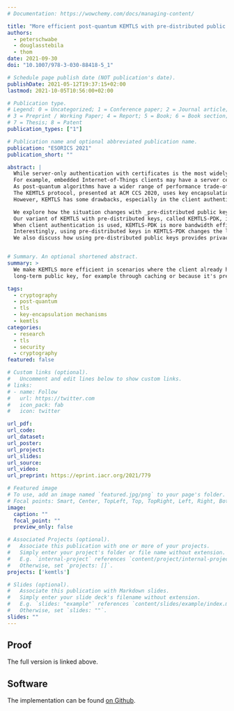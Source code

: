 ```yaml
---
# Documentation: https://wowchemy.com/docs/managing-content/

title: "More efficient post-quantum KEMTLS with pre-distributed public keys"
authors:
  - peterschwabe
  - douglasstebila
  - thom
date: 2021-09-30
doi: "10.1007/978-3-030-88418-5_1"

# Schedule page publish date (NOT publication's date).
publishDate: 2021-05-12T19:37:15+02:00
lastmod: 2021-10-05T10:56:00+02:00

# Publication type.
# Legend: 0 = Uncategorized; 1 = Conference paper; 2 = Journal article;
# 3 = Preprint / Working Paper; 4 = Report; 5 = Book; 6 = Book section;
# 7 = Thesis; 8 = Patent
publication_types: ["1"]

# Publication name and optional abbreviated publication name.
publication: "ESORICS 2021"
publication_short: ""

abstract: |
  While server-only authentication with certificates is the most widely used mode of operation for the Transport Layer Security (TLS) protocol on the world wide web, there are many applications where TLS is used in a different way or with different constraints.
  For example, embedded Internet-of-Things clients may have a server certificate pre-programmed and be highly constrained in terms of communication bandwidth or computation power.
  As post-quantum algorithms have a wider range of performance trade-offs, designs other than traditional “signed-key-exchange” may be worthwhile.
  The KEMTLS protocol, presented at ACM CCS 2020, uses key encapsulation mechanisms (KEMs) rather than signatures for authentication in the TLS 1.3 handshake, a benefit since most post-quantum KEMs are more efficient than PQ signatures.
  However, KEMTLS has some drawbacks, especially in the client authentication scenario which requires a full additional roundtrip.

  We explore how the situation changes with _pre-distributed public keys_, which may be viable in many scenarios, for example pre-installed public keys in apps, on embedded devices, cached public keys, or keys distributed out of band.
  Our variant of KEMTLS with pre-distributed keys, called KEMTLS-PDK, is more efficient in terms of both bandwidth and computation compared to post-quantum signed-KEM TLS (even cached public keys), and has a smaller trusted code base.
  When client authentication is used, KEMTLS-PDK is more bandwidth efficient than  KEMTLS yet can complete client authentication in one fewer round trips, and has stronger authentication properties.
  Interestingly, using pre-distributed keys in KEMTLS-PDK changes the landscape on suitability of PQ algorithms: schemes where public keys are larger than ciphertexts/signatures (such as Classic McEliece and Rainbow) can be viable, and the differences between some lattice-based schemes is reduced.
  We also discuss how using pre-distributed public keys provides privacy benefits compared to pre-shared symmetric keys in TLS.


# Summary. An optional shortened abstract.
summary: >
  We make KEMTLS more efficient in scenarios where the client already has the server's
  long-term public key, for example through caching or because it's pre-installed.

tags:
  - cryptography
  - post-quantum
  - tls
  - key-encapsulation mechanisms
  - kemtls
categories:
  - research
  - tls
  - security
  - cryptography
featured: false

# Custom links (optional).
#   Uncomment and edit lines below to show custom links.
# links:
# - name: Follow
#   url: https://twitter.com
#   icon_pack: fab
#   icon: twitter

url_pdf:
url_code:
url_dataset:
url_poster:
url_project:
url_slides:
url_source:
url_video:
url_preprint: https://eprint.iacr.org/2021/779

# Featured image
# To use, add an image named `featured.jpg/png` to your page's folder.
# Focal points: Smart, Center, TopLeft, Top, TopRight, Left, Right, BottomLeft, Bottom, BottomRight.
image:
  caption: ""
  focal_point: ""
  preview_only: false

# Associated Projects (optional).
#   Associate this publication with one or more of your projects.
#   Simply enter your project's folder or file name without extension.
#   E.g. `internal-project` references `content/project/internal-project/index.md`.
#   Otherwise, set `projects: []`.
projects: ['kemtls']

# Slides (optional).
#   Associate this publication with Markdown slides.
#   Simply enter your slide deck's filename without extension.
#   E.g. `slides: "example"` references `content/slides/example/index.md`.
#   Otherwise, set `slides: ""`.
slides: ""
---
```


## Proof

The full version is linked above.

## Software

The implementation can be found [on Github](https://github.com/thomwiggers/kemtls-experiment/tree/reimplementation).
